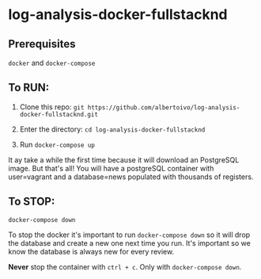 # log-analysis-docker-fullstacknd

## Prerequisites

`docker` and `docker-compose`

## To RUN:

1. Clone this repo: `git https://github.com/albertoivo/log-analysis-docker-fullstacknd.git`

2. Enter the directory: `cd log-analysis-docker-fullstacknd`

3. Run `docker-compose up`

It ay take a while the first time because it will download an PostgreSQL image. But that's all! You will have a postgreSQL container with user=vagrant and a database=news populated with thousands of registers.

## To STOP:

`docker-compose down`

To stop the docker it's important to run `docker-compose down` so it will drop the database and create a new one next time you run. It's important so we know the database is always new for every review.

**Never** stop the container with `ctrl + c`. Only with `docker-compose down`.
